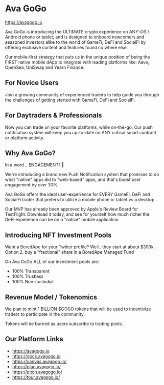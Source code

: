 # Ava GoGo

https://avagogo.io

Ava GoGo is introducing the ULTIMATE crypto experience on ANY iOS / Android phone or tablet; and is designed to onboard newcomers and seasoned investors alike to the world of GameFi, DeFi and SocialFi by offering exclusive content and features found no where else.

Our mobile-first strategy that puts us in the unique position of being the FIRST native mobile dApp to integrate with leading platforms like: Aave, OpenSea, UniSwap and Yearn Finance.

## For Novice Users

Join a growing community of experienced traders to help guide you through the challenges of getting started with GameFi, DeFi and SocialFi.

## For Daytraders & Professionals

Now you can trade on your favorite platforms, while on-the-go. Our push notification system will keep you up-to-date on ANY critical smart contract or platform activity.

## Why Ava GoGo?

In a word .. ENGAGEMENT! 🤝

We're introducing a brand new Push Notification system that promises to do what "native" apps did to "web-based" apps, and that's boost user engagement by over 30%.

Ava GoGo offers the ideal user-experience for EVERY GameFi, DeFi and SocialFi trader that prefers to utilize a mobile phone or tablet vs a desktop.

Our MVP has already been approved by Apple's Review Board for TestFlight. Download it today, and see for yourself how much richer the DeFi experience can be on a "native" mobile application.

## Introducing NFT Investment Pools

Want a BoredApe for your Twitter profile?
Well.. they start at about $300k
Option 2, buy a "fractional" share in a BoredApe Managed Fund

On Ava GoGo ALL of our investment pools are:
- 100% Transparent
- 100% Trustless
- 100% Non-custodial

## Revenue Model / Tokenomics

We plan to mint 1 BILLION $GOGO tokens that will be used to incentivize traders to participate in the community.

Tokens will be burned as users subscribe to trading pools.

## Our Platform Links

- https://avagogo.io
- https://docs.avagogo.io
- https://canvas.avagogo.io/
- https://plan.avagogo.io/
- https://pitch.avagogo.io/
- https://tour.avagogo.io/
